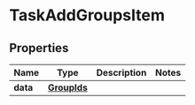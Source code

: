 
# TaskAddGroupsItem

## Properties
Name | Type | Description | Notes
------------ | ------------- | ------------- | -------------
**data** | [**GroupIds**](GroupIds.md) |  | 



